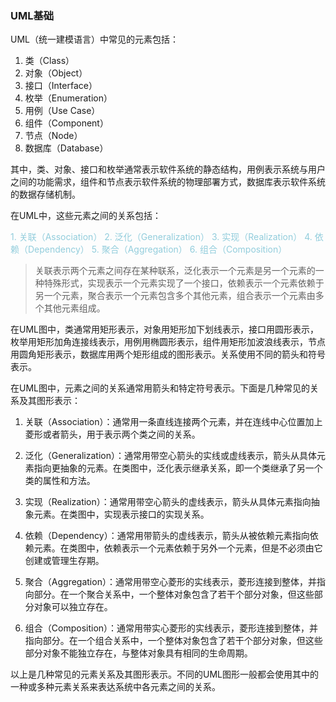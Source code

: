 ### UML基础

UML（统一建模语言）中常见的元素包括：

1. 类（Class）
2. 对象（Object）
3. 接口（Interface）
4. 枚举（Enumeration）
5. 用例（Use Case）
6. 组件（Component）
7. 节点（Node）
8. 数据库（Database）

其中，类、对象、接口和枚举通常表示软件系统的静态结构，用例表示系统与用户之间的功能需求，组件和节点表示软件系统的物理部署方式，数据库表示软件系统的数据存储机制。

在UML中，这些元素之间的关系包括：

<font color="#92cddc">1. 关联（Association）</font>
<font color="#92cddc">2. 泛化（Generalization）</font>
<font color="#92cddc">3. 实现（Realization）</font>
<font color="#92cddc">4. 依赖（Dependency）</font>
<font color="#92cddc">5. 聚合（Aggregation）</font>
<font color="#92cddc">6. 组合（Composition）</font>

>关联表示两个元素之间存在某种联系，泛化表示一个元素是另一个元素的一种特殊形式，实现表示一个元素实现了一个接口，依赖表示一个元素依赖于另一个元素，聚合表示一个元素包含多个其他元素，组合表示一个元素由多个其他元素组成。

在UML图中，类通常用矩形表示，对象用矩形加下划线表示，接口用圆形表示，枚举用矩形加角连接线表示，用例用椭圆形表示，组件用矩形加波浪线表示，节点用圆角矩形表示，数据库用两个矩形组成的图形表示。关系使用不同的箭头和符号表示。


在UML图中，元素之间的关系通常用箭头和特定符号表示。下面是几种常见的关系及其图形表示：

1. 关联（Association）：通常用一条直线连接两个元素，并在连线中心位置加上菱形或者箭头，用于表示两个类之间的关系。

2. 泛化（Generalization）：通常用带空心箭头的实线或虚线表示，箭头从具体元素指向更抽象的元素。在类图中，泛化表示继承关系，即一个类继承了另一个类的属性和方法。

3. 实现（Realization）：通常用带空心箭头的虚线表示，箭头从具体元素指向抽象元素。在类图中，实现表示接口的实现关系。

4. 依赖（Dependency）：通常用带箭头的虚线表示，箭头从被依赖元素指向依赖元素。在类图中，依赖表示一个元素依赖于另外一个元素，但是不必须由它创建或管理生存期。

5. 聚合（Aggregation）：通常用带空心菱形的实线表示，菱形连接到整体，并指向部分。在一个聚合关系中，一个整体对象包含了若干个部分对象，但这些部分对象可以独立存在。

6. 组合（Composition）：通常用带实心菱形的实线表示，菱形连接到整体，并指向部分。在一个组合关系中，一个整体对象包含了若干个部分对象，但这些部分对象不能独立存在，与整体对象具有相同的生命周期。

以上是几种常见的元素关系及其图形表示。不同的UML图形一般都会使用其中的一种或多种元素关系来表达系统中各元素之间的关系。